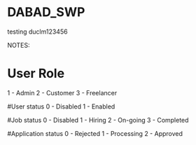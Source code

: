 # DABAD_SWP
testing duclm123456

NOTES:
# User Role
1 - Admin
2 - Customer
3 - Freelancer

#User status
0 - Disabled
1 - Enabled

#Job status
0 - Disabled
1 - Hiring
2 - On-going
3 - Completed

#Application status
0 - Rejected
1 - Processing
2 - Approved

